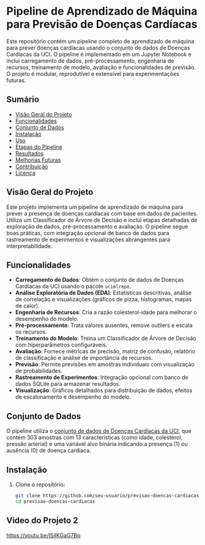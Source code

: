 # Pipeline de Aprendizado de Máquina para Previsão de Doenças Cardíacas

Este repositório contém um pipeline completo de aprendizado de máquina para prever doenças cardíacas usando o conjunto de dados de Doenças Cardíacas da UCI. O pipeline é implementado em um Jupyter Notebook e inclui carregamento de dados, pré-processamento, engenharia de recursos, treinamento de modelo, avaliação e funcionalidades de previsão. O projeto é modular, reprodutível e extensível para experimentações futuras.

## Sumário
- [Visão Geral do Projeto](#visão-geral-do-projeto)
- [Funcionalidades](#funcionalidades)
- [Conjunto de Dados](#conjunto-de-dados)
- [Instalação](#instalação)
- [Uso](#uso)
- [Etapas do Pipeline](#etapas-do-pipeline)
- [Resultados](#resultados)
- [Melhorias Futuras](#melhorias-futuras)
- [Contribuição](#contribuição)
- [Licença](#licença)

## Visão Geral do Projeto
Este projeto implementa um pipeline de aprendizado de máquina para prever a presença de doenças cardíacas com base em dados de pacientes. Utiliza um Classificador de Árvore de Decisão e inclui etapas detalhadas de exploração de dados, pré-processamento e avaliação. O pipeline segue boas práticas, com integração opcional de banco de dados para rastreamento de experimentos e visualizações abrangentes para interpretabilidade.

## Funcionalidades
- **Carregamento de Dados**: Obtém o conjunto de dados de Doenças Cardíacas da UCI usando o pacote `ucimlrepo`.
- **Análise Exploratória de Dados (EDA)**: Estatísticas descritivas, análise de correlação e visualizações (gráficos de pizza, histogramas, mapas de calor).
- **Engenharia de Recursos**: Cria a razão colesterol-idade para melhorar o desempenho do modelo.
- **Pré-processamento**: Trata valores ausentes, remove outliers e escala os recursos.
- **Treinamento do Modelo**: Treina um Classificador de Árvore de Decisão com hiperparâmetros configuráveis.
- **Avaliação**: Fornece métricas de precisão, matriz de confusão, relatório de classificação e análise de importância de recursos.
- **Previsão**: Permite previsões em amostras individuais com visualização de probabilidades.
- **Rastreamento de Experimentos**: Integração opcional com banco de dados SQLite para armazenar resultados.
- **Visualização**: Gráficos detalhados para distribuição de dados, efeitos de escalonamento e desempenho do modelo.

## Conjunto de Dados
O pipeline utiliza o [conjunto de dados de Doenças Cardíacas da UCI](https://archive.ics.uci.edu/ml/datasets/heart+disease), que contém 303 amostras com 13 características (como idade, colesterol, pressão arterial) e uma variável alvo binária indicando a presença (1) ou ausência (0) de doença cardíaca.

## Instalação
1. Clone o repositório:
   ```bash
   git clone https://github.com/seu-usuario/previsao-doencas-cardiacas.git
   cd previsao-doencas-cardiacas

## Video do Projeto 2
   https://youtu.be/ISiIKGaG7Bo
